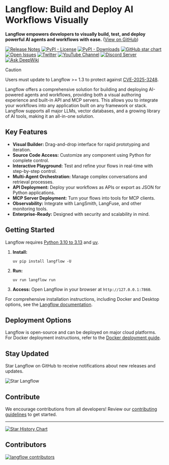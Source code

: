 <!-- markdownlint-disable MD030 -->

# Langflow: Build and Deploy AI Workflows Visually

**Langflow empowers developers to visually build, test, and deploy powerful AI agents and workflows with ease.** ([View on GitHub](https://github.com/langflow-ai/langflow))

[![Release Notes](https://img.shields.io/github/release/langflow-ai/langflow?style=flat-square)](https://github.com/langflow-ai/langflow/releases)
[![PyPI - License](https://img.shields.io/badge/license-MIT-orange)](https://opensource.org/licenses/MIT)
[![PyPI - Downloads](https://img.shields.io/pypi/dm/langflow?style=flat-square)](https://pypistats.org/packages/langflow)
[![GitHub star chart](https://img.shields.io/github/stars/langflow-ai/langflow?style=flat-square)](https://star-history.com/#langflow-ai/langflow)
[![Open Issues](https://img.shields.io/github/issues-raw/langflow-ai/langflow?style=flat-square)](https://github.com/langflow-ai/langflow/issues)
[![Twitter](https://img.shields.io/twitter/url/https/twitter.com/langflow-ai.svg?style=social&label=Follow%20%40Langflow)](https://twitter.com/langflow_ai)
[![YouTube Channel](https://img.shields.io/youtube/channel/subscribers/UCn2bInQrjdDYKEEmbpwblLQ?label=Subscribe)](https://www.youtube.com/@Langflow)
[![Discord Server](https://img.shields.io/discord/1116803230643527710?logo=discord&style=social&label=Join)](https://discord.gg/EqksyE2EX9)
[![Ask DeepWiki](https://deepwiki.com/badge.svg)](https://deepwiki.com/langflow-ai/langflow)

> [!CAUTION]
> Users must update to Langflow >= 1.3 to protect against [CVE-2025-3248](https://nvd.nist.gov/vuln/detail/CVE-2025-3248).

Langflow offers a comprehensive solution for building and deploying AI-powered agents and workflows, providing both a visual authoring experience and built-in API and MCP servers. This allows you to integrate your workflows into any application built on any framework or stack. Langflow supports all major LLMs, vector databases, and a growing library of AI tools, making it an all-in-one solution.

## Key Features

*   **Visual Builder:** Drag-and-drop interface for rapid prototyping and iteration.
*   **Source Code Access:** Customize any component using Python for complete control.
*   **Interactive Playground:** Test and refine your flows in real-time with step-by-step control.
*   **Multi-Agent Orchestration:** Manage complex conversations and retrieval processes.
*   **API Deployment:** Deploy your workflows as APIs or export as JSON for Python applications.
*   **MCP Server Deployment:** Turn your flows into tools for MCP clients.
*   **Observability:** Integrate with LangSmith, LangFuse, and other monitoring tools.
*   **Enterprise-Ready:** Designed with security and scalability in mind.

## Getting Started

Langflow requires [Python 3.10 to 3.13](https://www.python.org/downloads/release/python-3100/) and [uv](https://docs.astral.sh/uv/getting-started/installation/).

1.  **Install:**

    ```shell
    uv pip install langflow -U
    ```

2.  **Run:**

    ```shell
    uv run langflow run
    ```

3.  **Access:** Open Langflow in your browser at `http://127.0.0.1:7860`.

For comprehensive installation instructions, including Docker and Desktop options, see the [Langflow documentation](https://docs.langflow.org/get-started-installation).

## Deployment Options

Langflow is open-source and can be deployed on major cloud platforms. For Docker deployment instructions, refer to the [Docker deployment guide](https://docs.langflow.org/deployment-docker).

## Stay Updated

Star Langflow on GitHub to receive notifications about new releases and updates.

![Star Langflow](https://github.com/user-attachments/assets/03168b17-a11d-4b2a-b0f7-c1cce69e5a2c)

## Contribute

We encourage contributions from all developers! Review our [contributing guidelines](./CONTRIBUTING.md) to get started.

---

[![Star History Chart](https://api.star-history.com/svg?repos=langflow-ai/langflow&type=Timeline)](https://star-history.com/#langflow-ai/langflow&Date)

## Contributors

[![langflow contributors](https://contrib.rocks/image?repo=langflow-ai/langflow)](https://github.com/langflow-ai/langflow/graphs/contributors)